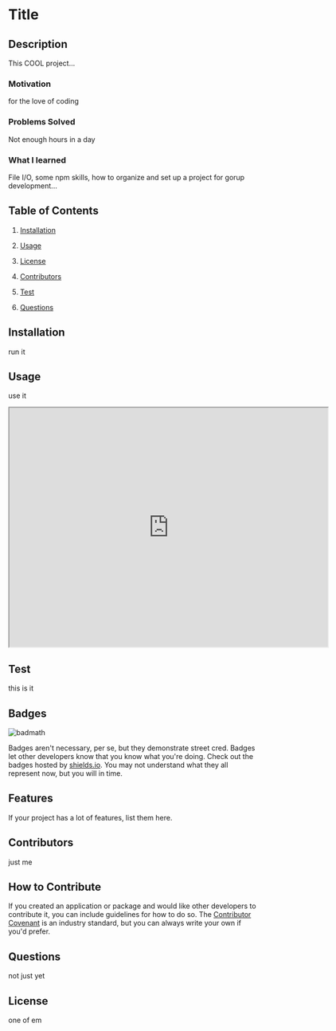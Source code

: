 # Title

    
## Description
    
This COOL project...
    
### Motivation
    
for the love of coding
    
### Problems Solved 
    
Not enough hours in a day
    
### What I learned 
    
File I/O, some npm skills, how to organize and set up a project for gorup development...
    
## Table of Contents
 
    
1. [Installation](#installation)
    
1. [Usage](#usage)
    
1. [License](#license)
    
1. [Contributors](#contributors)
    
1. [Test](#test)
    
1. [Questions](#questions)
    
## Installation
    
run it
    
## Usage
    
use it
    
<iframe src="https://drive.google.com/file/d/1Qp05CiAGjZm47CEd0F0o0-C7Hpe5Y7dI/preview" width="640" height="480"></iframe>
    
## Test
    
this is it
    
## Badges
    
![badmath](https://img.shields.io/github/languages/top/nielsenjared/badmath)
    
Badges aren't necessary, per se, but they demonstrate street cred. Badges let other developers know that you know what you're doing. Check out the badges hosted by [shields.io](https://shields.io/). You may not understand what they all represent now, but you will in time.
    
## Features
    
If your project has a lot of features, list them here.
    
## Contributors
    
just me
    
## How to Contribute
    
If you created an application or package and would like other developers to contribute it, you can include guidelines for how to do so. The [Contributor Covenant](https://www.contributor-covenant.org/) is an industry standard, but you can always write your own if you'd prefer.
    
## Questions
    
not just yet
    
## License
    
one of em
    